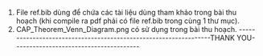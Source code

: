 1. File ref.bib dùng để chứa các tài liệu dùng tham khảo trong bài thu hoạch (khi compile ra pdf phải có file ref.bib trong cùng 1 thư mục).
2. CAP_Theorem_Venn_Diagram.png có sử dụng trong bài thu hoạch.
-----------------------------------------------------------------THANK YOU---------------------------------------
